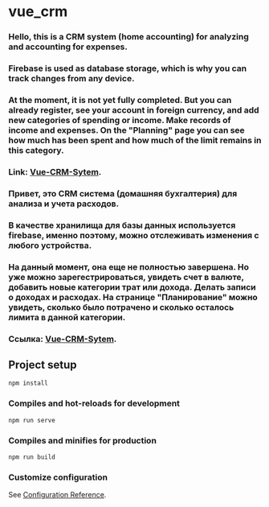 # vue_crm

### Hello, this is a CRM system (home accounting) for analyzing and accounting for expenses.
### Firebase is used as database storage, which is why you can track changes from any device.
### At the moment, it is not yet fully completed. But you can already register, see your account in foreign currency, and add new categories of spending or income. Make records of income and expenses. On the "Planning" page you can see how much has been spent and how much of the limit remains in this category.
### Link: [Vue-CRM-Sytem](https://vue-crm-frontend-mark.web.app/).

### Привет, это CRM система (домашняя бухгалтерия) для анализа и учета расходов.
### В качестве хранилища для базы данных используется firebase, именно поэтому, можно отслеживать изменения с любого устройства.
### На данный момент, она еще не полностью завершена. Но уже можно зарегестрироваться, увидеть счет в валюте, добавить новые категории трат или дохода. Делать записи о доходах и расходах. На странице "Планирование" можно увидеть, сколько было потрачено и сколько осталось лимита в данной категории.
### Ссылка: [Vue-CRM-Sytem](https://vue-crm-frontend-mark.web.app/).


## Project setup
```
npm install
```

### Compiles and hot-reloads for development
```
npm run serve
```

### Compiles and minifies for production
```
npm run build
```

### Customize configuration
See [Configuration Reference](https://cli.vuejs.org/config/).
